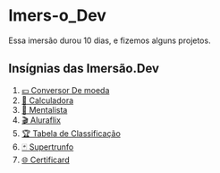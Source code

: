 # Imers-o_Dev

Essa imersão durou 10 dias, e fizemos alguns projetos.
<div> 
  <h2>Insígnias das Imersão.Dev</h2>
  <ol>
    <li><a href="https://codepen.io/weslleyivis/pen/MWJWjXX">💴 Conversor De moeda </a></li>
    <li><a href="https://codepen.io/weslleyivis/pen/rNjaraa">🔢 Calculadora </a></li>
    <li><a href="https://codepen.io/weslleyivis/pen/qBRdwpY">🔮 Mentalista</a></li>
    <li><a href="https://codepen.io/weslleyivis/pen/jOyWygJ">🎬 Aluraflix</a></li>
    <li><a href="https://codepen.io/weslleyivis/pen/qBRqpbw">🏆 Tabela de Classificação</a></li>
    <li><a href="https://codepen.io/weslleyivis/pen/vYgJaYN">🃏 Supertrunfo</a></li>
    <li><a href="https://codepen.io/weslleyivis/pen/dyNzarB">🌐 Certificard</a></li>
  </ol>

</div>

